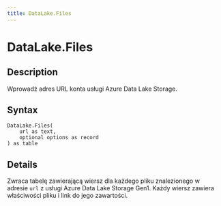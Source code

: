 ```yaml
---
title: DataLake.Files
---
```


# DataLake.Files


## Description

Wprowadź adres URL konta usługi Azure Data Lake Storage.


## Syntax

```powerquery
DataLake.Files(
    url as text,
    optional options as record
) as table
```


## Details

Zwraca tabelę zawierającą wiersz dla każdego pliku znalezionego w adresie <code>url</code> z usługi Azure Data Lake Storage Gen1. Każdy wiersz zawiera właściwości pliku i link do jego zawartości.


